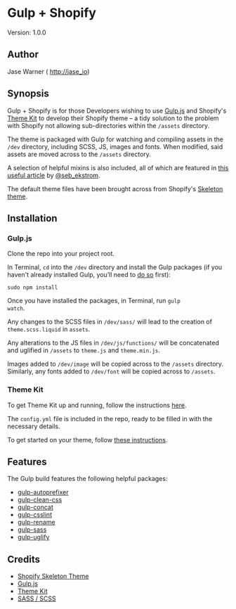 # Gulp + Shopify
Version: 1.0.0

## Author
Jase Warner ( <a href="http://jase.io">http://jase_io</a>)

## Synopsis
Gulp + Shopify is for those Developers wishing to use <a href="http://gulpjs.com/">Gulp.js</a> and Shopify's <a href="https://shopify.github.io/themekit/">Theme Kit</a> to develop their Shopify theme – a tidy solution to the problem with Shopify not allowing sub-directories within the <code>/assets</code> directory.

The theme is packaged with Gulp for watching and compiling assets in the <code>/dev</code> directory, including SCSS, JS, images and fonts. When modified, said assets are moved across to the <code>/assets</code> directory. 

A selection of helpful mixins is also included, all of which are featured in <a href="http://zerosixthree.se/8-sass-mixins-you-must-have-in-your-toolbox/">this useful article</a> by <a href="https://twitter.com/seb_ekstrom">@seb_ekstrom</a>.

The default theme files have been brought across from Shopify's <a href="https://github.com/Shopify/skeleton-theme">Skeleton theme</a>.

## Installation

### Gulp.js

Clone the repo into your project root.

In Terminal, <code>cd</code> into the <code>/dev</code> directory and install the Gulp packages (if you haven't already installed Gulp, you’ll need to <a href="https://github.com/gulpjs/gulp/blob/master/docs/getting-started.md">do so</a> first):

<code>sudo npm install</code>

Once you have installed the packages, in Terminal, run <code>gulp watch</code>.

Any changes to the SCSS files in <code>/dev/sass/</code> will lead to the creation of <code>theme.scss.liquid</code> in <code>assets</code>.

Any alterations to the JS files in <code>/dev/js/functions/</code> will be concatenated and uglified in <code>/assets</code> to <code>theme.js</code> and <code>theme.min.js</code>.

Images added to <code>/dev/image</code> will be copied across to the <code>/assets</code> directory. Similarly, any fonts added to <code>/dev/font</code> will be copied across to <code>/assets</code>.

### Theme Kit

To get Theme Kit up and running, follow the instructions <a href="https://shopify.github.io/themekit/#installation">here</a>.

The <code>config.yml</code> file is included in the repo, ready to be filled in with the necessary details.

To get started on your theme, follow <a href="https://shopify.github.io/themekit/#use-a-new-theme">these instructions</a>.

## Features
The Gulp build features the following helpful packages:
<ul>
  <li><a href="https://github.com/sindresorhus/gulp-autoprefixer">gulp-autoprefixer</a></li>
  <li><a href="https://github.com/scniro/gulp-clean-css">gulp-clean-css</a></li>
  <li><a href="https://github.com/contra/gulp-concat">gulp-concat</a></li>
  <li><a href="https://github.com/lazd/gulp-csslint">gulp-csslint</a></li>
  <li><a href="https://github.com/hparra/gulp-rename">gulp-rename</a></li>
  <li><a href="https://github.com/dlmanning/gulp-sass">gulp-sass</a></li>
  <li><a href="https://github.com/terinjokes/gulp-uglify">gulp-uglify</a></li>
</ul>

## Credits
<ul>
  <li><a href="https://github.com/Shopify/skeleton-theme">Shopify Skeleton Theme</a></li>
  <li><a href="http://gulpjs.com/">Gulp.js</a></li>
  <li><a href="https://shopify.github.io/themekit/">Theme Kit</a></li>
  <li><a href="http://sass-lang.com/">SASS / SCSS</a></li>
</ul>
